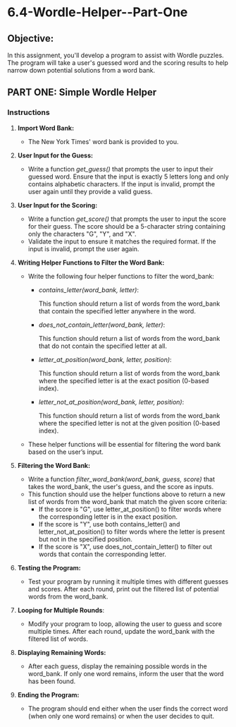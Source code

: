 # 6.4-Wordle-Helper--Part-One

## Objective:
In this assignment, you'll develop a program to assist with Wordle puzzles. The program will take a user's guessed word and the scoring results to help narrow down potential solutions from a word bank.

## PART ONE: Simple Wordle Helper 
### Instructions
1. **Import Word Bank:**
    - The New York Times' word bank is provided to you. 
2. **User Input for the Guess:**
    - Write a function *get_guess()* that prompts the user to input their guessed word. Ensure that the input is exactly 5 letters long and only contains alphabetic characters. If the input is invalid, prompt the user again until they provide a valid guess.
3. **User Input for the Scoring:**
    - Write a function *get_score()* that prompts the user to input the score for their guess. The score should be a 5-character string containing only the characters "G", "Y", and "X".
    - Validate the input to ensure it matches the required format. If the input is invalid, prompt the user again.
4. **Writing Helper Functions to Filter the Word Bank:**
    - Write the following four helper functions to filter the word_bank:

        - *contains_letter(word_bank, letter)*:

            This function should return a list of words from the word_bank that contain the specified letter anywhere in the word.
        - *does_not_contain_letter(word_bank, letter)*:

            This function should return a list of words from the word_bank that do not contain the specified letter at all.
        - *letter_at_position(word_bank, letter, position)*:

            This function should return a list of words from the word_bank where the specified letter is at the exact position (0-based index).
        - *letter_not_at_position(word_bank, letter, position)*:

            This function should return a list of words from the word_bank where the specified letter is not at the given position (0-based index).
    - These helper functions will be essential for filtering the word bank based on the user’s input.

5. **Filtering the Word Bank:**

    - Write a function *filter_word_bank(word_bank, guess, score)* that takes the word_bank, the user's guess, and the score as inputs.
    - This function should use the helper functions above to return a new list of words from the word_bank that match the given score criteria:
        - If the score is "G", use letter_at_position() to filter words where the corresponding letter is in the exact position.
        - If the score is "Y", use both contains_letter() and letter_not_at_position() to filter words where the letter is present but not in the specified position.
        - If the score is "X", use does_not_contain_letter() to filter out words that contain the corresponding letter.
6. **Testing the Program:**
    - Test your program by running it multiple times with different guesses and scores. After each round, print out the filtered list of potential words from the word_bank.

7. **Looping for Multiple Rounds**:
    - Modify your program to loop, allowing the user to guess and score multiple times. After each round, update the word_bank with the filtered list of words.

8. **Displaying Remaining Words:**
    - After each guess, display the remaining possible words in the word_bank. If only one word remains, inform the user that the word has been found.
9. **Ending the Program:**
    - The program should end either when the user finds the correct word (when only one word remains) or when the user decides to quit.
